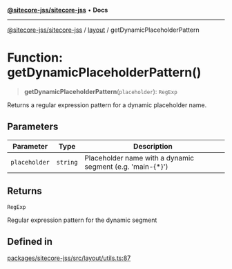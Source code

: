 [**@sitecore-jss/sitecore-jss**](../../README.md) • **Docs**

***

[@sitecore-jss/sitecore-jss](../../README.md) / [layout](../README.md) / getDynamicPlaceholderPattern

# Function: getDynamicPlaceholderPattern()

> **getDynamicPlaceholderPattern**(`placeholder`): `RegExp`

Returns a regular expression pattern for a dynamic placeholder name.

## Parameters

| Parameter | Type | Description |
| ------ | ------ | ------ |
| `placeholder` | `string` | Placeholder name with a dynamic segment (e.g. 'main-{*}') |

## Returns

`RegExp`

Regular expression pattern for the dynamic segment

## Defined in

[packages/sitecore-jss/src/layout/utils.ts:87](https://github.com/Sitecore/jss/blob/410baa3185964545d070498517cd670bf4efc6d5/packages/sitecore-jss/src/layout/utils.ts#L87)
